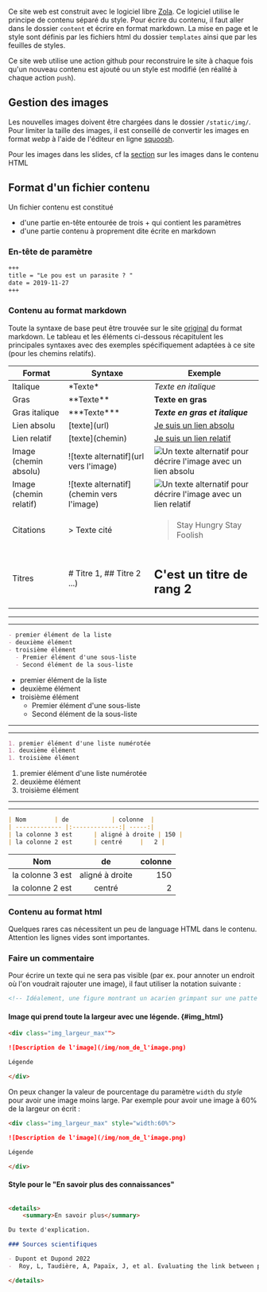 
Ce site web est construit avec le logiciel libre [Zola](https://www.getzola.org). 
Ce logiciel utilise le principe de contenu séparé du style. Pour écrire du contenu, il faut aller dans le dossier `content` et écrire en format markdown. 
La mise en page et le style sont définis par les fichiers html du dossier `templates` ainsi que par les feuilles de styles. 

Ce site web utilise une action github pour reconstruire le site à chaque fois qu'un nouveau contenu est ajouté ou un style est modifié (en réalité à chaque action `push`).

## Gestion des images

Les nouvelles images doivent être chargées dans le dossier `/static/img/`. Pour limiter la taille des images, il est conseillé de convertir les images en format *webp* à l'aide de l'éditeur en ligne [squoosh](https://squoosh.app/editor).

Pour les images dans les slides, cf la [section](#img_html) sur les images dans le contenu HTML

## Format d'un fichier contenu

Un fichier contenu est constitué 
- d'une partie en-tête entourée de trois +  qui contient les paramètres
- d'une partie contenu à proprement dite écrite en markdown

### En-tête de paramètre

```md
+++
title = "Le pou est un parasite ? "
date = 2019-11-27
+++
```

### Contenu au format markdown

Toute la syntaxe de base peut être trouvée sur le site [original](https://daringfireball.net/projects/markdown/syntax) du format markdown. Le tableau et les éléments ci-dessous récapitulent les principales syntaxes avec des exemples spécifiquement adaptées à ce site (pour les chemins relatifs).

| Format                 | Syntaxe                                    | Exemple                                                                                                                   |
| ---------------------- | ------------------------------------------ | ------------------------------------------------------------------------------------------------------------------------- |
| Italique               | \*Texte\*                                  | *Texte en italique*                                                                                                       |
| Gras                   | \*\*Texte\*\*                              | **Texte en gras**                                                                                                         |
| Gras italique          | \*\*\*Texte\*\*\*                          | ***Texte en gras et italique***                                                                                           |
| Lien absolu            | \[texte\](url)                             | [Je suis un lien absolu](https://adrientaudiere.github.io/dgpoule)                                                        |
| Lien relatif           | \[texte\](chemin)                          | [Je suis un lien relatif](/connaissance)                                                                                 |
| Image (chemin absolu)  | \!\[texte alternatif\](url vers l'image)   | ![Un texte alternatif pour décrire l'image avec un lien absolu](https://adrientaudiere.github.io/dgpoule/img/logo_PP.png) |
| Image (chemin relatif) | \!\[texte alternatif\](chemin vers l'image)| ![Un texte alternatif pour décrire l'image avec un lien relatif](/img/nom_image.png)                                          |
| Citations              | \> Texte cité                              | <blockquote>Stay Hungry Stay Foolish</blockquote>                                                                         |
| Titres                 | \# Titre 1, \## Titre 2 ...)               | <h2>C'est un titre de rang 2</h2>                                                                                         |

---
---

```md
- premier élément de la liste
- deuxième élément
- troisième élément
  - Premier élément d'une sous-liste
  - Second élément de la sous-liste
```

- premier élément de la liste
- deuxième élément
- troisième élément
  - Premier élément d'une sous-liste
  - Second élément de la sous-liste

---
---

```md
1. premier élément d'une liste numérotée
1. deuxième élément
1. troisième élément
```

1. premier élément d'une liste numérotée
1. deuxième élément
1. troisième élément

---
---

```md
| Nom        | de            | colonne  |
| ------------- |:-------------:| -----:|
| la colonne 3 est      | aligné à droite | 150 |
| la colonne 2 est      | centré     |   2 |
```

| Nom        | de            | colonne  |
| ------------- |:-------------:| -----:|
| la colonne 3 est      | aligné à droite | 150 |
| la colonne 2 est      | centré     |   2 |


### Contenu au format html

Quelques rares cas nécessitent un peu de language HTML dans le contenu.
Attention les lignes vides sont importantes.

### Faire un commentaire 

Pour écrire un texte qui ne sera pas visible (par ex. pour annoter un endroit où l'on voudrait rajouter une image), il faut utiliser la notation suivante :

```md
<!-- Idéalement, une figure montrant un acarien grimpant sur une patte serait chouette (mais pas indispensable) -->
```

#### Image qui prend toute la largeur avec une légende. {#img_html}

```md
<div class="img_largeur_max"">

![Description de l'image](/img/nom_de_l'image.png)

Légende

</div>
```

On peux changer la valeur de pourcentage du paramètre `width` du *style* pour avoir une image moins large. Par exemple pour avoir une image à 60% de la largeur on écrit :

```md
<div class="img_largeur_max" style="width:60%">

![Description de l'image](/img/nom_de_l'image.png)

Légende

</div>
```

#### Style pour le "En savoir plus des connaissances"

```md

<details>
    <summary>En savoir plus</summary>

Du texte d'explication.

### Sources scientifiques

- Dupont et Dupond 2022
-  Roy, L, Taudière, A, Papaïx, J, et al. Evaluating the link between predation and pest control services in the mite world. Ecol Evol. 2020; 10: 9968 - 9980. https://doi.org/10.1002/ece3.6655

</details>
```
